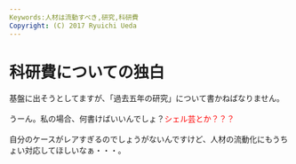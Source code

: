 ```yaml
---
Keywords:人材は流動すべき,研究,科研費
Copyright: (C) 2017 Ryuichi Ueda
---
```


# <!--:ja-->科研費についての独白<!--:-->
<!--:ja-->基盤に出そうとしてますが、「過去五年の研究」について書かねばなりません。<br />
<br />
うーん。私の場合、何書けばいいんでしょ？<span style="color:red">シェル芸とか？？？</span><br />
<br />
自分のケースがレアすぎるのでしょうがないんですけど、人材の流動化にもうちょい対応してほしいなぁ・・・。<!--:-->

